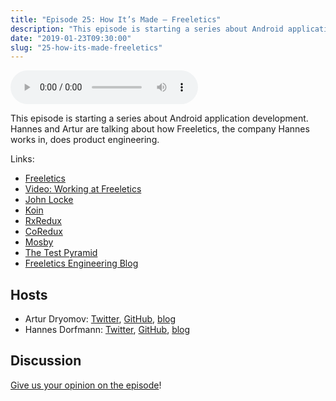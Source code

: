 ```yaml
---
title: "Episode 25: How It’s Made — Freeletics"
description: "This episode is starting a series about Android application development. Hannes and Artur are talking about how Freeletics, the company Hannes works in, does product engineering."
date: "2019-01-23T09:30:00"
slug: "25-how-its-made-freeletics"
---
```

<audio controls preload="metadata">
  <source src="https://artemzin.com/static/thecontext/episodes/The.Context.episode.25.mp3" type="audio/mpeg">
</audio>

This episode is starting a series about Android application development. Hannes and Artur are talking about how Freeletics, the company Hannes works in, does product engineering.

Links:

* [Freeletics](https://www.freeletics.com)
* [Video: Working at Freeletics](https://www.youtube.com/watch?v=J3xlCTv1rqY)
* [John Locke](https://en.wikipedia.org/wiki/John_Locke)
* [Koin](https://insert-koin.io/)
* [RxRedux](https://github.com/freeletics/RxRedux)
* [CoRedux](https://github.com/freeletics/CoRedux)
* [Mosby](https://github.com/sockeqwe/mosby)
* [The Test Pyramid](https://martinfowler.com/bliki/TestPyramid.html)
* [Freeletics Engineering Blog](https://freeletics.engineering/)


## Hosts

* Artur Dryomov: [Twitter](https://twitter.com/arturdryomov), [GitHub](https://github.com/ming13), [blog](https://arturdryomov.online)
* Hannes Dorfmann: [Twitter](https://twitter.com/sockeqwe), [GitHub](https://github.com/sockeqwe), [blog](http://hannesdorfmann.com)

## Discussion

[Give us your opinion on the episode](https://github.com/artem-zinnatullin/TheContext-Podcast/issues/111)!
